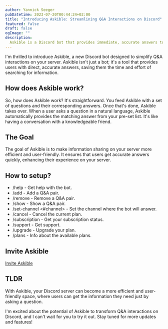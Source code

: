 ```yaml
---
author: Yannick Seeger
pubDatetime: 2023-07-20T00:44:24+02:00
title: "Introducing Askible: Streamlining Q&A Interactions on Discord"
featured: false
draft: false
ogImage: ""
description:
  Askible is a Discord bot that provides immediate, accurate answers to users' questions.
---
```


I'm thrilled to introduce Askible, a new Discord bot designed to simplify Q&A interactions on your server. Askible isn't just a bot; it's a tool that provides users with direct, accurate answers, saving them the time and effort of searching for information.

## How does Askible work?
So, how does Askible work? It's straightforward. You feed Askible with a set of questions and their corresponding answers. Once that's done, Askible takes over. When a user asks a question in a natural language, Askible automatically provides the matching answer from your pre-set list. It's like having a conversation with a knowledgeable friend.

## The Goal
The goal of Askible is to make information sharing on your server more efficient and user-friendly. It ensures that users get accurate answers quickly, enhancing their experience on your server.

## How to setup?

- /help - Get help with the bot.
- /add - Add a Q&A pair.
- /remove - Remove a Q&A pair.
- /show - Show a Q&A pair.
- /set-channel <#channel> - Set the channel where the bot will answer.
- /cancel - Cancel the current plan.
- /subscription - Get your subscription status.
- /support - Get support.
- /upgrade - Upgrade your plan.
- /plans - Info about the available plans.

## Invite Askible
[Invite Askible](https://discord.com/api/oauth2/authorize?client_id=1131242014286036992&permissions=0&scope=bot)

## TLDR

With Askible, your Discord server can become a more efficient and user-friendly space, where users can get the information they need just by asking a question.


I'm excited about the potential of Askible to transform Q&A interactions on Discord, and I can't wait for you to try it out. Stay tuned for more updates and features!
